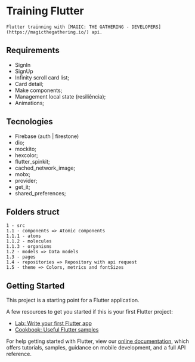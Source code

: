 # Training Flutter 
    Flutter trainning with [MAGIC: THE GATHERING - DEVELOPERS](https://magicthegathering.io/) api.
## Requirements
- SignIn
- SignUp
- Infinity scroll card list;
- Card detail;
- Make components;
- Management local state (resiliência);
- Animations;

## Tecnologies
  - Firebase (auth | firestone)
  - dio;
  - mockito;
  - hexcolor;
  - flutter_spinkit;
  - cached_network_image;
  - mobx;
  - provider;
  - get_it;
  - shared_preferences;

## Folders struct
    1 - src
    1.1 - components => Atomic components
    1.1.1 - atoms
    1.1.2 - molecules
    1.1.3 - organisms
    1.2 - models => Data models
    1.3 - pages
    1.4 - repositories => Repository with api request
    1.5 - theme => Colors, metrics and fontSizes

## Getting Started

This project is a starting point for a Flutter application.

A few resources to get you started if this is your first Flutter project:

- [Lab: Write your first Flutter app](https://flutter.dev/docs/get-started/codelab)
- [Cookbook: Useful Flutter samples](https://flutter.dev/docs/cookbook)

For help getting started with Flutter, view our
[online documentation](https://flutter.dev/docs), which offers tutorials,
samples, guidance on mobile development, and a full API reference.
